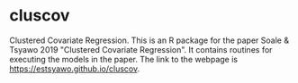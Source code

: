 # cluscov
Clustered Covariate Regression. This is an R package for the paper Soale & Tsyawo 2019 "Clustered Covariate Regression". It contains routines for executing the models in the paper. The link to the webpage is https://estsyawo.github.io/cluscov. 
